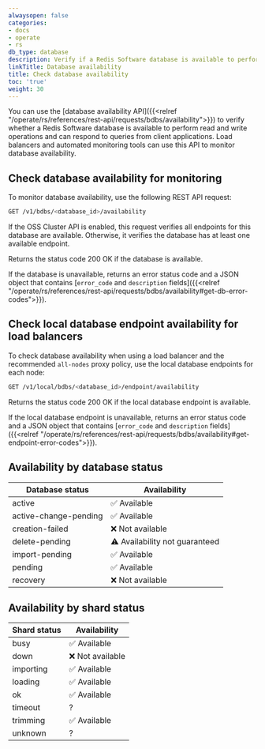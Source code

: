 ```yaml
---
alwaysopen: false
categories:
- docs
- operate
- rs
db_type: database
description: Verify if a Redis Software database is available to perform read and write operations and can respond to queries from client applications.
linkTitle: Database availability
title: Check database availability
toc: 'true'
weight: 30
---
```


You can use the [database availability API]({{<relref "/operate/rs/references/rest-api/requests/bdbs/availability">}}) to verify whether a Redis Software database is available to perform read and write operations and can respond to queries from client applications. Load balancers and automated monitoring tools can use this API to monitor database availability.

## Check database availability for monitoring

To monitor database availability, use the following REST API request:

```sh
GET /v1/bdbs/<database_id>/availability
```

If the OSS Cluster API is enabled, this request verifies all endpoints for this database are available. Otherwise, it verifies the database has at least one available endpoint.

Returns the status code 200 OK if the database is available.

If the database is unavailable, returns an error status code and a JSON object that contains [`error_code` and `description` fields]({{<relref "/operate/rs/references/rest-api/requests/bdbs/availability#get-db-error-codes">}}).

## Check local database endpoint availability for load balancers

To check database availability when using a load balancer and the recommended `all-nodes` proxy policy, use the local database endpoints for each node:

```sh
GET /v1/local/bdbs/<database_id>/endpoint/availability
```

Returns the status code 200 OK if the local database endpoint is available.

If the local database endpoint is unavailable, returns an error status code and a JSON object that contains [`error_code` and `description` fields]({{<relref "/operate/rs/references/rest-api/requests/bdbs/availability#get-endpoint-error-codes">}}).

## Availability by database status

| Database status | Availability |
|-----------------|--------------|
| active          | <span title="Available">&#x2705;</span> Available |
| active-change-pending | <span title="Available">&#x2705;</span> Available |
| creation-failed | <span title="Not available">:x:</span> Not available |
| delete-pending  | <span title="Availability not guaranteed" class="font-serif">:warning:</span> Availability not guaranteed |
| import-pending  | <span title="Available">&#x2705;</span> Available |
| pending         | <span title="Available">&#x2705;</span> Available |
| recovery        | <span title="Not available">:x:</span> Not available |

## Availability by shard status
 
| Shard status | Availability |
|--------------|--------------|
| busy         | <span title="Available">&#x2705;</span> Available |
| down         | <span title="Not available">:x:</span> Not available |
| importing    | <span title="Available">&#x2705;</span> Available |
| loading      | <span title="Available">&#x2705;</span> Available |
| ok           | <span title="Available">&#x2705;</span> Available |
| timeout      | ?            |
| trimming     | <span title="Available">&#x2705;</span> Available |
| unknown      | ?            |
